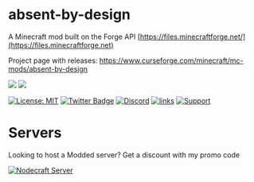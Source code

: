# absent-by-design

A Minecraft mod built on the Forge API [https://files.minecraftforge.net/](https://files.minecraftforge.net)

Project page with releases: https://www.curseforge.com/minecraft/mc-mods/absent-by-design



 [![](http://cf.way2muchnoise.eu/305840.svg)](https://minecraft.curseforge.com/projects/absent-by-design) 
 [![](http://cf.way2muchnoise.eu/versions/305840.svg)](https://minecraft.curseforge.com/projects/absent-by-design)


 [![License: MIT](https://img.shields.io/badge/License-MIT-green.svg)](https://opensource.org/licenses/MIT)
 [![Twitter Badge](https://img.shields.io/badge/contact-twitter-blue.svg)](https://twitter.com/lothrazar)
[![Discord](https://img.shields.io/discord/749302798797242449.svg?label=&logo=discord&logoColor=ffffff&color=7389D8&labelColor=6A7EC2)](https://discord.gg/uWZ3jf56fV)
[![links](https://img.shields.io/badge/more-links-ff69b4.svg)](https://allmylinks.com/lothrazar)
[![Support](https://img.shields.io/badge/Patreon-Support-orange.svg?logo=Patreon)](https://www.patreon.com/Lothrazar)



# Servers

Looking to host a Modded server? Get a discount with my promo code


[![Nodecraft Server](https://nodecraft.com/assets/images/partners/loth/mashup.png)](https://nodecraft.com/r/loth)

